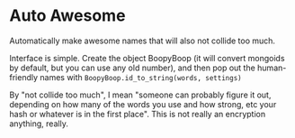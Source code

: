 Auto Awesome
======

Automatically make awesome names that will also not collide too much.

Interface is simple. Create the object BoopyBoop (it will convert mongoids by default, but you can use any old number), and then pop out the human-friendly names with `BoopyBoop.id_to_string(words, settings)`

By "not collide too much", I mean "someone can probably figure it out, depending on how many of the words you use and how strong, etc your hash or whatever is in the first place". This is not really an encryption anything, really.
